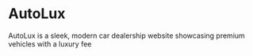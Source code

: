 # AutoLux
AutoLux is a sleek, modern car dealership website showcasing premium vehicles with a luxury fee
